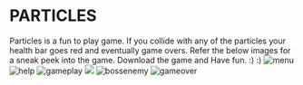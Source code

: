 # **PARTICLES** 
Particles is a fun to play game.
If you collide with any of the particles your health bar goes red and eventually game overs.
Refer the below images for a sneak peek into the game. 
Download the game and Have fun. :) :)
![menu](https://github.com/nygupta/Particles/blob/master/Images/menu.png)
![help](https://github.com/nygupta/Particles/blob/master/Images/help.png)
![gameplay](https://github.com/nygupta/Particles/blob/master/Images/gameplay1.png)
![](https://github.com/nygupta/Particles/blob/master/Images/gameplay2.png)
![bossenemy](https://github.com/nygupta/Particles/blob/master/Images/boss.png)
![gameover](https://github.com/nygupta/Particles/blob/master/Images/gameover.png)
